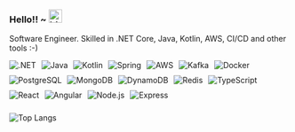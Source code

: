 ### Hello!! ~ <img src="https://user-images.githubusercontent.com/1303154/88677602-1635ba80-d120-11ea-84d8-d263ba5fc3c0.gif" width="24px" alt="hi">


Software Engineer. Skilled in .NET Core, Java, Kotlin, AWS, CI/CD and other tools :-)
 
<div style="display: flex; flex-wrap: wrap;">
  <img src="https://img.shields.io/badge/.NET-512BD4?style=flat&logo=.net&logoColor=white" alt=".NET" style="margin-right: 10px; margin-bottom: 10px;">
  <img src="https://img.shields.io/badge/Java-ED8B00?style=flat&logo=openjdk&logoColor=white" alt="Java" style="margin-right: 10px; margin-bottom: 10px;">
  <img src="https://img.shields.io/badge/Kotlin-0095D5?style=flat&logo=kotlin&logoColor=white" alt="Kotlin" style="margin-right: 10px; margin-bottom: 10px;">
  <img src="https://img.shields.io/badge/Spring-6DB33F?style=flat&logo=spring&logoColor=white" alt="Spring" style="margin-right: 10px; margin-bottom: 10px;">
  <img src="https://img.shields.io/badge/AWS-232F3E?style=flat&logo=amazon-aws&logoColor=white" alt="AWS" style="margin-right: 10px; margin-bottom: 10px;">
  <img src="https://img.shields.io/badge/Kafka-231F20?style=flat&logo=apache-kafka&logoColor=white" alt="Kafka" style="margin-right: 10px; margin-bottom: 10px;">
  <img src="https://img.shields.io/badge/Docker-2496ED?style=flat&logo=docker&logoColor=white" alt="Docker" style="margin-right: 10px; margin-bottom: 10px;">
  <img src="https://img.shields.io/badge/PostgreSQL-316192?style=flat&logo=postgresql&logoColor=white" alt="PostgreSQL" style="margin-right: 10px; margin-bottom: 10px;">
  <img src="https://img.shields.io/badge/MongoDB-4EA94B?style=flat&logo=mongodb&logoColor=white" alt="MongoDB" style="margin-right: 10px; margin-bottom: 10px;">
  <img src="https://img.shields.io/badge/DynamoDB-4053D6?style=flat&logo=amazon-dynamodb&logoColor=white" alt="DynamoDB" style="margin-right: 10px; margin-bottom: 10px;">
  <img src="https://img.shields.io/badge/Redis-DC382D?style=flat&logo=redis&logoColor=white" alt="Redis" style="margin-right: 10px; margin-bottom: 10px;">
  <img src="https://img.shields.io/badge/TypeScript-3178C6?style=flat&logo=typescript&logoColor=white" alt="TypeScript" style="margin-right: 10px; margin-bottom: 10px;">
  <img src="https://img.shields.io/badge/React-61DAFB?style=flat&logo=react&logoColor=black" alt="React" style="margin-right: 10px; margin-bottom: 10px;">
  <img src="https://img.shields.io/badge/Angular-DD0031?style=flat&logo=angular&logoColor=white" alt="Angular" style="margin-right: 10px; margin-bottom: 10px;">
  <img src="https://img.shields.io/badge/Node.js-339933?style=flat&logo=nodedotjs&logoColor=white" alt="Node.js" style="margin-right: 10px; margin-bottom: 10px;">
  <img src="https://img.shields.io/badge/Express-000000?style=flat&logo=express&logoColor=white" alt="Express" style="margin-right: 10px; margin-bottom: 10px;">
</div>


   




![Top Langs](https://github-readme-stats.vercel.app/api/top-langs/?username=pedronvasconcelos&layout=compact&hide=css,hxxtml)


 


